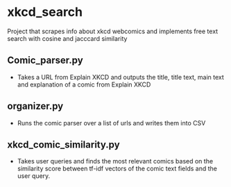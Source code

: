 # xkcd_search
Project that scrapes info about xkcd webcomics and implements free text search with cosine and jacccard similarity

## Comic_parser.py 
* Takes a URL from Explain XKCD and outputs the title, title text, main text and explanation of a comic from Explain XKCD 

## organizer.py
* Runs the comic parser over a list of urls and writes them into CSV

## xkcd_comic_similarity.py
* Takes user queries and finds the most relevant comics based on the similarity score between tf-idf vectors of the comic text fields and the user query. 




